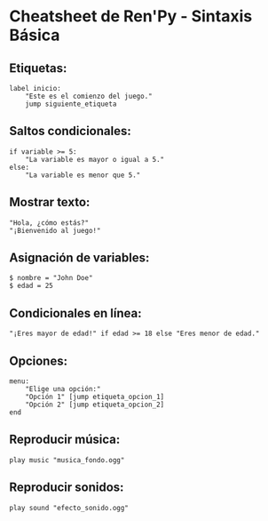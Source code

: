 # Cheatsheet de Ren'Py - Sintaxis Básica

## Etiquetas:

```renpy
label inicio:
    "Este es el comienzo del juego."
    jump siguiente_etiqueta
```
## Saltos condicionales:
```renpy
if variable >= 5:
    "La variable es mayor o igual a 5."
else:
    "La variable es menor que 5."
```
## Mostrar texto:
```renpy
"Hola, ¿cómo estás?"
"¡Bienvenido al juego!"
```
## Asignación de variables:
```renpy
$ nombre = "John Doe"
$ edad = 25
```
## Condicionales en línea:
```renpy
"¡Eres mayor de edad!" if edad >= 18 else "Eres menor de edad."
```
## Opciones:
```renpy
menu:
    "Elige una opción:"
    "Opción 1" [jump etiqueta_opcion_1]
    "Opción 2" [jump etiqueta_opcion_2]
end
```
## Reproducir música:
```renpy
play music "musica_fondo.ogg"
```
## Reproducir sonidos:
```renpy
play sound "efecto_sonido.ogg"
```
